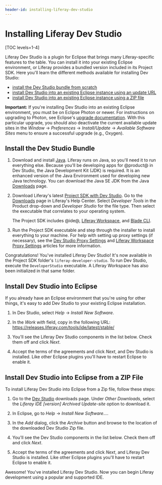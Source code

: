 ```yaml
---
header-id: installing-liferay-dev-studio
---
```


# Installing Liferay Dev Studio

[TOC levels=1-4]

Liferay Dev Studio is a plugin for Eclipse that brings many Liferay-specific
features to the table. You can install it into your existing Eclipse
environment, or Liferay provides a bundled version included in its Project SDK.
Here you'll learn the different methods available for installing Dev Studio:

- [install the Dev Studio bundle from scratch](#install-the-dev-studio-bundle)
- [install Dev Studio into an existing Eclipse instance using an update URL](#install-dev-studio-into-eclipse)
- [install Dev Studio into an existing Eclipse instance using a ZIP file](#install-dev-studio-into-eclipse-from-a-zip-file)

**Important:** If you're installing Dev Studio into an existing Eclipse
environment, you must be on Eclipse Photon or newer. For instructions on
upgrading to Photon, see Eclipse's
[upgrade documentation](https://wiki.eclipse.org/FAQ_How_do_I_upgrade_Eclipse_IDE%3F#Upgrading_existing_Eclipse_IDE_and_Installed_Features_to_newer_release).
With this particular upgrade, you should also deactivate the current available
update sites in the *Window* &rarr; *Preferences* &rarr; *Install/Update* &rarr;
*Available Software Sites* menu to ensure a successful upgrade (e.g., Oxygen).

## Install the Dev Studio Bundle

1.  Download and install [Java](http://java.oracle.com). Liferay runs on Java,
    so you'll need it to run everything else. Because you'll be developing apps
    for @product@ in Dev Studio, the Java Development Kit (JDK) is required. It
    is an enhanced version of the Java Environment used for developing new Java
    technology. You can download the Java SE JDK from the Java
    [Downloads](http://www.oracle.com/technetwork/java/javase/downloads/index.html)
    page. 

2.  Download Liferay's latest
    [Project SDK with Dev Studio](https://sourceforge.net/projects/lportal/files/Liferay%20IDE/).
    Go to the [Downloads](https://customer.liferay.com/group/customer/downloads)
    page in Liferay's Help Center. Select *Developer Tools* in the Product
    drop-down and *Developer Studio* for the file type. Then select the
    executable that correlates to your operating system.

    The Project SDK
    includes @ide@,
    [Liferay Workspace](/docs/7-2/reference/-/knowledge_base/r/liferay-workspace),
    and [Blade CLI](/docs/7-2/reference/-/knowledge_base/r/blade-cli).

3.  Run the Project SDK executable and step through the installer to install
    everything to your machine. For help with setting up proxy settings (if
    necessary), see the
    [Dev Studio Proxy Settings](/docs/7-2/reference/-/knowledge_base/r/setting-proxy-requirements-for-liferay-ide)
    and
    [Liferay Workspace Proxy Settings](/docs/7-2/reference/-/knowledge_base/r/setting-proxy-requirements-for-liferay-workspace)
    articles for more information.

Congratulations! You've installed Liferay Dev Studio! It's now available in the
Project SDK folder's `liferay-developer-studio`. To run Dev Studio, execute the
`DeveloperStudio` executable. A Liferay Workspace has also been initialized in
that same folder.

## Install Dev Studio into Eclipse

If you already have an Eclipse environment that you're using for other
things, it's easy to add Dev Studio to your existing Eclipse installation. 

1.  In Dev Studio, select *Help* &rarr; *Install New Software*. 

2.  In the *Work with* field, copy in the following URL:
    https://releases.liferay.com/tools/ide/latest/stable/

3.  You'll see the Liferay Dev Studio components in the list below. Check them
    off and click *Next*. 

4.  Accept the terms of the agreements and click *Next*, and Dev Studio is
    installed. Like other Eclipse plugins you'll have to restart Eclipse to
    enable it. 

## Install Dev Studio into Eclipse from a ZIP File

To install Liferay Dev Studio into Eclipse from a Zip file, follow these steps: 

1.  Go to the
    [Dev Studio](https://community.liferay.com/en_GB/project/-/asset_publisher/TyF2HQPLV1b5/content/ide-installation-instructions)
    downloads page. Under *Other Downloads*, select the *Liferay IDE [version]
    Archived Update-site* option to download it.

2.  In Eclipse, go to *Help* &rarr; *Install New Software...*. 

3.  In the *Add* dialog, click the *Archive* button and browse to the location
    of the downloaded Dev Studio Zip file.

4.  You'll see the Dev Studio components in the list below. Check them off and
    click *Next*. 

5.  Accept the terms of the agreements and click *Next*, and Liferay Dev Studio
    is installed. Like other Eclipse plugins you'll have to restart Eclipse to
    enable it.

Awesome! You've installed Liferay Dev Studio. Now you can begin Liferay
development using a popular and supported IDE.
